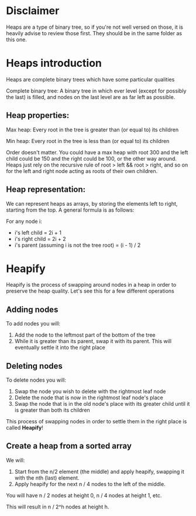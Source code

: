 # Disclaimer
Heaps are a type of binary tree, so if you're not well versed on those, it is heavily advise to review those first. They should be in the same folder as this one. 

# Heaps introduction
Heaps are complete binary trees which have some particular qualities

Complete binary tree: A binary tree in which ever level (except for possibly the last) is filled, and nodes on the last level are as far left as possible. 

## Heap properties: 

Max heap: Every root in the tree is greater than (or equal to) its children

Min heap: Every root in the tree is less than (or equal to) its children 

Order doesn't matter. You could have a max heap with root 300 and the left child could be 150 and the right could be 100, or the other way around. Heaps just rely on the recursive rule of root > left && root > right, and so on for the left and right node acting as roots of their own children. 

## Heap representation: 
We can represent heaps as arrays, by storing the elements left to right, starting from the top. A general formula is as follows:

For any node i: 
- i's left child = 2i + 1
- i's right child = 2i + 2
- i's parent (assuming i is not the tree root) = (i - 1) / 2

# Heapify
Heapify is the process of swapping around nodes in a heap in order to preserve the heap quality. Let's see this for a few different operations

## Adding nodes
To add nodes you will: 
1. Add the node to the leftmost part of the bottom of the tree
2. While it is greater than its parent, swap it with its parent.
This will eventually settle it into the right place

## Deleting nodes
To delete nodes you will:
1. Swap the node you wish to delete with the rightmost leaf node
2. Delete the node that is now in the rightmost leaf node's place
3. Swap the node that is in the old node's place with its greater child until it is greater than both its children

This process of swapping nodes in order to settle them in the right place is called **Heapify**! 

## Create a heap from a sorted array
We will:
1. Start from the n/2 element (the middle) and apply heapify, swapping it with the nth (last) element.
2. Apply heapify for the next n / 4 nodes to the left of the middle.

You will have n / 2 nodes at height 0, n / 4 nodes at height 1, etc.

This will result in n / 2^h nodes at height h. 
